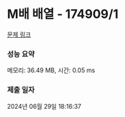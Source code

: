 # M배 배열 - 174909/1 

[문제 링크](https://level.goorm.io/exam/174909/m%EB%B0%B0-%EB%B0%B0%EC%97%B4/quiz/1) 

### 성능 요약

메모리: 36.49 MB, 시간: 0.05 ms

### 제출 일자

2024년 06월 29일 18:16:37

